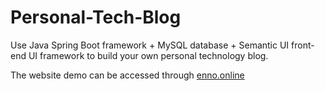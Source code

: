 # Personal-Tech-Blog
Use Java Spring Boot framework + MySQL database + Semantic UI front-end UI framework to build your own personal technology blog.

The website demo can be accessed through [enno.online](http://enno.online/) 
